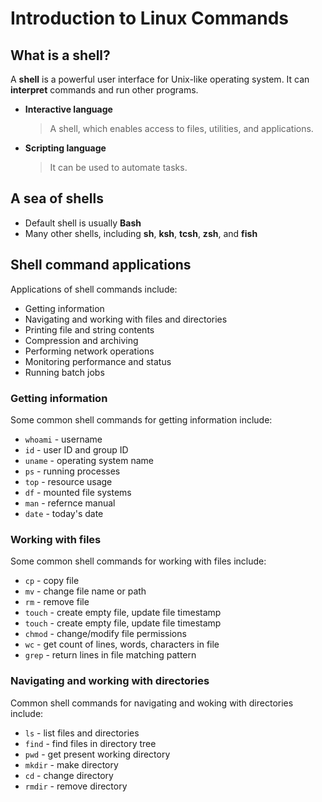 # Introduction to Linux Commands
## What is a shell?
A **shell** is a powerful user interface for Unix-like operating system. It can **interpret** commands and run other programs.
* **Interactive language**
  > A shell, which enables access to files, utilities, and applications.
* **Scripting language**
  > It can be used to automate tasks.

## A sea of shells
* Default shell is usually **Bash**
* Many other shells, including **sh**, **ksh**, **tcsh**, **zsh**, and **fish**

## Shell command applications
Applications of shell commands include:
* Getting information
* Navigating and working with files and directories
* Printing file and string contents
* Compression and archiving
* Performing network operations
* Monitoring performance and status
* Running batch jobs

### Getting information
Some common shell commands for getting information include:
* `whoami` - username
* `id` - user ID and group ID
* `uname` - operating system name
* `ps` - running processes
* `top` - resource usage
* `df` - mounted file systems
* `man` - refernce manual
* `date` - today's date

### Working with files
Some common shell commands for working with files include:
* `cp` - copy file
* `mv` - change file name or path
* `rm` - remove file
* `touch` - create empty file, update file timestamp
* `touch` - create empty file, update file timestamp
* `chmod` - change/modify file permissions
* `wc` - get count of lines, words, characters in file
* `grep` - return lines in file matching pattern

### Navigating and working with directories
Common shell commands for navigating and woking with directories include:
* `ls` - list files and directories
* `find` - find files in directory tree
* `pwd` - get present working directory
* `mkdir` - make directory
* `cd` - change directory
* `rmdir` - remove directory

